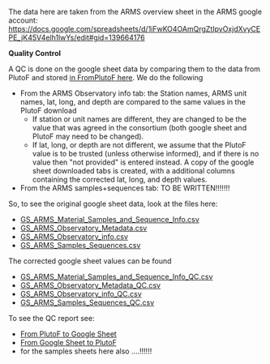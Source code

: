 The data here are taken from the ARMS overview sheet in the ARMS google account: https://docs.google.com/spreadsheets/d/1iFwKO4OAmQrgZtIpyOxjdXvyCEPE_jK45V4elh1lwYs/edit#gid=139664176

**Quality Control**

A QC is done on the google sheet data by comparing them to the data from PlutoF and stored [in FromPlutoF here](https://github.com/arms-mbon/Data/tree/main/QualityControlledData/FromPlutoF). 
We do the following
* From the ARMS Observatory info tab: the Station names, ARMS unit names, lat, long, and depth are compared to the same values in the PlutoF download
  * If station or unit names are different, they are changed to be the value that was agreed in the consortium (both google sheet and PlutoF may need to be changed). 
  * If lat, long, or depth are not different, we assume that the PlutoF value is to be trusted (unless otherwise informed), and if there is no value then "not provided" is entered instead. A copy of the google sheet downloaded tabs is created, with a additional columns containing the corrected lat, long, and depth values. 
* From the ARMS samples+sequences tab: TO BE WRITTEN!!!!!!!

So, to see the original google sheet data, look at the files here:
*  [GS_ARMS_Material_Samples_and_Sequence_Info.csv](https://github.com/arms-mbon/Data/edit/main/QualityControlledData/FromGS/GS_ARMS_Material_Samples_and_Sequence_Info.csv)
*  [GS_ARMS_Observatory_Metadata.csv](https://github.com/arms-mbon/Data/edit/main/QualityControlledData/FromGS/GS_ARMS_Observatory_Metadata.csv)
*  [GS_ARMS_Observatory_info.csv](https://github.com/arms-mbon/Data/edit/main/QualityControlledData/FromGS/GS_ARMS_Observatory_info.csv)
*  [GS_ARMS_Samples_Sequences.csv](https://github.com/arms-mbon/Data/edit/main/QualityControlledData/FromGS/GS_ARMS_Samples_Sequences.csv)

The corrected google sheet values can be found 
* [GS_ARMS_Material_Samples_and_Sequence_Info_QC.csv](https://github.com/arms-mbon/Data/edit/main/QualityControlledData/FromGS/GS_ARMS_Material_Samples_and_Sequence_Info_QC.csv)
* [GS_ARMS_Observatory_Metadata_QC.csv](https://github.com/arms-mbon/Data/edit/main/QualityControlledData/FromGS/GS_ARMS_Observatory_Metadata_QC.csv)
* [GS_ARMS_Observatory_info_QC.csv](https://github.com/arms-mbon/Data/edit/main/QualityControlledData/FromGS/GS_ARMS_Observatory_info_QC.csv)
* [GS_ARMS_Samples_Sequences_QC.csv](https://github.com/arms-mbon/Data/edit/main/QualityControlledData/FromGS/GS_ARMS_Samples_Sequences_QC.csv)

To see the QC report see: 
* [From PlutoF to Google Sheet](https://github.com/arms-mbon/Data/edit/main/QualityControlledData/FromGS/qc_report_arms_observatories_plutoF_to_gsheets.csv)
* [From Google Sheet to PlutoF](https://github.com/arms-mbon/Data/edit/main/QualityControlledData/FromGS/qc_report_arms_observatories_gsheets_to_plutof.csv)
* for the samples sheets here also ....!!!!!!

